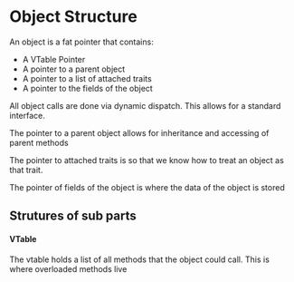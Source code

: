 # Object Structure
An object is a fat pointer that contains:
* A VTable Pointer
* A pointer to a parent object
* A pointer to a list of attached traits
* A pointer to the fields of the object

All object calls are done via dynamic dispatch. This allows for a standard interface.

The pointer to a parent object allows for inheritance and accessing of parent methods

The pointer to attached traits is so that we know how to treat an object as that trait. 

The pointer of fields of the object is where the data of the object is stored


## Strutures of sub parts

#### VTable
The vtable holds a list of all methods that the object could call. This is where overloaded methods live
